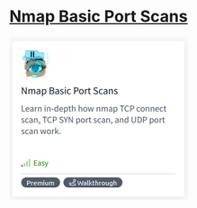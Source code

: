 # [Nmap Basic Port Scans](https://tryhackme.com/r/room/nmap02)

![NmapBasicPortScans](./images/NmapBasicPortScans.png)

